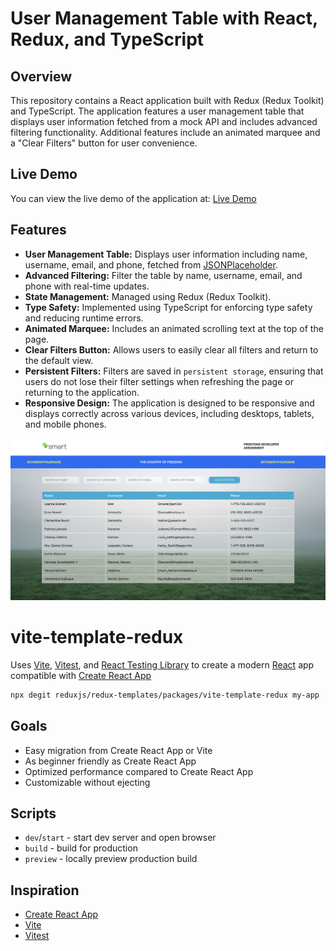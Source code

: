 # User Management Table with React, Redux, and TypeScript

## Overview

This repository contains a React application built with Redux (Redux Toolkit) and TypeScript. The application features a user management table that displays user information fetched from a mock API and includes advanced filtering functionality. Additional features include an animated marquee and a "Clear Filters" button for user convenience.

## Live Demo

You can view the live demo of the application at: [Live Demo](https://papaya-sorbet-b2b3e0.netlify.app/)

## Features

- **User Management Table:** Displays user information including name, username, email, and phone, fetched from [JSONPlaceholder](https://jsonplaceholder.typicode.com/users).
- **Advanced Filtering:** Filter the table by name, username, email, and phone with real-time updates.
- **State Management:** Managed using Redux (Redux Toolkit).
- **Type Safety:** Implemented using TypeScript for enforcing type safety and reducing runtime errors.
- **Animated Marquee:** Includes an animated scrolling text at the top of the page.
- **Clear Filters Button:** Allows users to easily clear all filters and return to the default view.
- **Persistent Filters:** Filters are saved in `persistent storage`, ensuring that users do not lose their filter settings when refreshing the page or returning to the application.
- **Responsive Design:** The application is designed to be responsive and displays correctly across various devices, including desktops, tablets, and mobile phones.


![Screenshot 1](/src/img/readme/image.png)



# vite-template-redux

Uses [Vite](https://vitejs.dev/), [Vitest](https://vitest.dev/), and [React Testing Library](https://github.com/testing-library/react-testing-library) to create a modern [React](https://react.dev/) app compatible with [Create React App](https://create-react-app.dev/)

```sh
npx degit reduxjs/redux-templates/packages/vite-template-redux my-app
```

## Goals

- Easy migration from Create React App or Vite
- As beginner friendly as Create React App
- Optimized performance compared to Create React App
- Customizable without ejecting

## Scripts

- `dev`/`start` - start dev server and open browser
- `build` - build for production
- `preview` - locally preview production build

## Inspiration

- [Create React App](https://github.com/facebook/create-react-app/tree/main/packages/cra-template)
- [Vite](https://github.com/vitejs/vite/tree/main/packages/create-vite/template-react)
- [Vitest](https://github.com/vitest-dev/vitest/tree/main/examples/react-testing-lib)
